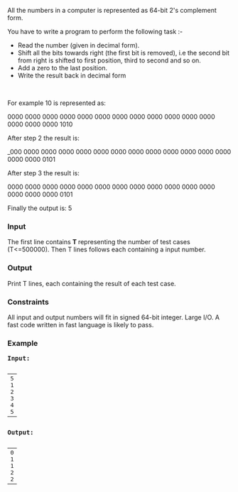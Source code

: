 <p>All the numbers in a computer is represented as 64-bit 2's complement form.</p>
<p>You have to write a program to perform the following task :-</p>
<ul>
<li>Read the number (given in decimal form).</li>
<li>Shift all the bits towards right (the first bit is removed), i.e the second bit from right is shifted to first position, third to second and so on.</li>
<li>Add a zero to the last position.</li>
<li>Write the result back in decimal form</li>
</ul>
<p>&nbsp;</p>
<p>For example 10 is represented as:</p>
<p>0000 0000 0000 0000 0000 0000 0000 0000 0000 0000 0000 0000 0000 0000 0000 1010</p>
<p>After step 2 the result is:</p>
<p>_000 0000 0000 0000 0000 0000 0000 0000 0000 0000 0000 0000 0000 0000 0000 0101</p>
<p>After step 3 the result is:</p>
<p>0000 0000 0000 0000 0000 0000 0000 0000 0000 0000 0000 0000 0000 0000 0000 0101</p>
<p>Finally the output is: 5</p>
<h3>Input</h3>
<p>The first line contains <strong>T </strong>representing the number of test cases (T&lt;=500000). Then T lines follows each containing a input number.</p>
<h3>Output</h3>
<p>Print T lines, each containing the result of each test case.</p>
<h3>Constraints</h3>
<p>All input and output numbers will fit in signed 64-bit integer. Large I/O. A fast code written in fast language is likely to pass.</p>
<h3>Example</h3>
<pre><strong>Input:</strong></pre>
<pre><table border="0"><tbody><tr><td>5<br>1<br>2<br>3<br>4<br>5</td></tr></tbody></table></pre>
<pre><strong>Output:</strong></pre>
<pre><table border="0"><tbody><tr><td>0<br>1<br>1<br>2<br>2</td></tr></tbody></table></pre>